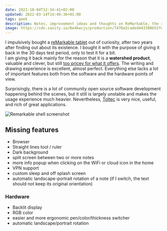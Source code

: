 ```yaml
---
date: 2021-10-04T12:34:41+02:00
updated: 2022-03-14T14:49:36+01:00
tags: geek
description: Notes, improvement ideas and thoughts on ReMarkable, the renowned e-paper tablet
image: https://cdn.sanity.io/0e4kwcjv/production/7476e2caded443380b52fefd81f9ddab7a839349-2592x1360.png
---
```

I impulsively bought a [reMarkable tablet](https://remarkable.com/store/remarkable-2 'reMarkable 2') out of curiosity, after two years after finding out about its existence. I bought it with the purpose of giving it back in the 30 days test period, only to test it for a bit.  
I am giving it back mainly for the reason that it is a **watershed product**, valuable and clever, but still <u>too pricey for what it offers</u>. The writing and drawing experience is excellent, almost perfect. Everything else lacks a lot of important features both from the software and the hardware points of view.

Surprisingly, there is a lot of community open source software development happening behind the scenes, but it still is largely unstable and makes the usage experience much heavier. Nevertheless, [Toltec](https://toltec-dev.org 'Toltec package manager') is very nice, useful, and rich of great applications.

![Remarkable shell screenshot](https://tommi.space/remarkable-ssh.webp 'A screenshot of the ReMarkable shell')

## Missing features

- Browser
- Straight lines tool / ruler
- Dark background
- split screen between two or more notes
- more info popup when clicking on the WiFi or cloud icon in the home
- VPN support
- custom sleep and off splash screen
- automatic landscape-portrait rotation of a note (if I switch, the text should not keep its original orientation)

### Hardware

- Backlit display
- RGB color
- easier and more ergonomic pen/color/thickness switcher
- automatic landscape/portrait rotation